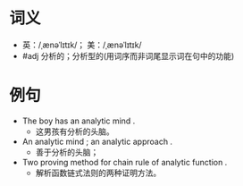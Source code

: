 # 词义
- 英：/ˌænəˈlɪtɪk/； 美：/ˌænəˈlɪtɪk/
- #adj 分析的；分析型的(用词序而非词尾显示词在句中的功能)
# 例句
- The boy has an analytic mind .
	- 这男孩有分析的头脑。
- An analytic mind ; an analytic approach .
	- 善于分析的头脑；
- Two proving method for chain rule of analytic function .
	- 解析函数链式法则的两种证明方法。
